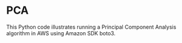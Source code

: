 # PCA

This Python code illustrates running a Principal Component Analysis algorithm in AWS using Amazon SDK boto3.
